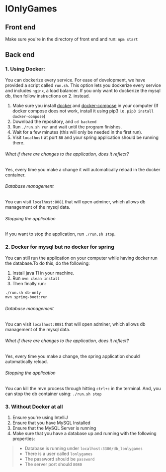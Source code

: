 # lOnlyGames

## Front end
Make sure you're in the directory of front end and run: `npm start`


## Back end 

### 1. Using Docker:

You can dockerize every service. For ease of development, we have provided a script called `run.sh`. This option lets you dockerize every service and includes `nginx`, a load balancer. If you only want to dockerize the mysql db, then follow instructions on 2. instead.

1. Make sure you install [docker](https://docs.docker.com/get-docker/) and [docker-compose](https://docs.docker.com/compose/install/) in your computer
(If docker compose does not work, install it using pip3 i.e. `pip3 install docker-compose`)
2. Download the repository, and `cd backend`
3. Run `./run.sh run` and wait until the program finishes.
4. Wait for a few minutes (this will only be needed in the first run).
5. Visit `localhost` at port `80` and your spring application should be running there.

###### What if there are changes to the application, does it reflect?
Yes, every time you make a change it will automatically reload in the docker container.

###### Database management
You can visit `localhost:8081` that will open adminer, which allows db management of the mysql data.

###### Stopping the application

If you want to stop the application, run `./run.sh stop`.

### 2. Docker for mysql but no docker for spring

You can still run the application on your computer while having docker run the database.To do this, do the following:

1. Install java 11 in your machine.
2. Run `mvn clean install`
3. Then finally run:

```bash
./run.sh db-only
mvn spring-boot:run
```
###### Database management
You can visit `localhost:8081` that will open adminer, which allows db management of the mysql data.

###### What if there are changes to the application, does it reflect?
Yes, every time you make a change, the spring application should automatically reload.

###### Stopping the application

You can kill the mvn process through hitting `ctrl+c` in the terminal. And, you can stop the db container using: `./run.sh stop`

### 3. Without Docker at all

1. Ensure you're using IntelliJ
2. Ensure that you have MySQL Installed
3. Ensure that the MySQL Server is running
4. Make sure that you have a database up and running with the following properties: 

> - Database is running under `localhost:3306/db_lonlygames`
> - There is a user called `lonlygames`
> - The password should be `password`
> - The server port should `8080`
